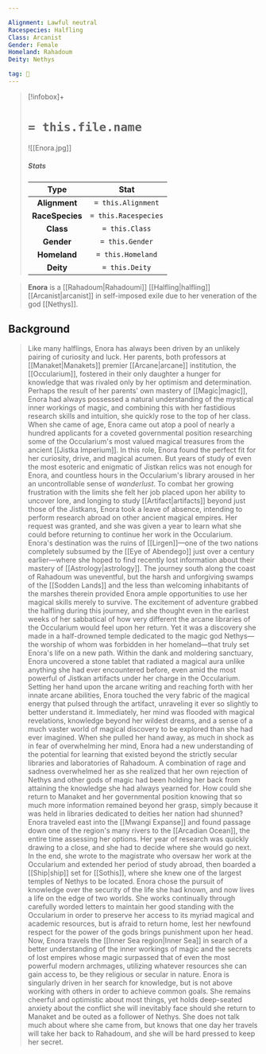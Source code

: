 ```yaml
---

Alignment: Lawful neutral
Racespecies: Halfling
Class: Arcanist
Gender: Female
Homeland: Rahadoum
Deity: Nethys

tag: 👤️
---
```


> [!infobox]+
> #  `= this.file.name`
> ![[Enora.jpg]]
> ##### Stats
> Type | Stat |
> :---: |:---:|
> **Alignment** | `= this.Alignment` |
> **RaceSpecies** | `= this.Racespecies` |
> **Class** | `= this.Class` |
> **Gender** | `= this.Gender` |
> **Homeland** | `= this.Homeland` |
> **Deity** | `= this.Deity` |



> **Enora** is a [[Rahadoum|Rahadoumi]] [[Halfling|halfling]] [[Arcanist|arcanist]] in self-imposed exile due to her veneration of the god [[Nethys]].


## Background

> Like many halflings, Enora has always been driven by an unlikely pairing of curiosity and luck. Her parents, both professors at [[Manaket|Manakets]] premier [[Arcane|arcane]] institution, the [[Occularium]], fostered in their only daughter a hunger for knowledge that was rivaled only by her optimism and determination. Perhaps the result of her parents' own mastery of [[Magic|magic]], Enora had always possessed a natural understanding of the mystical inner workings of magic, and combining this with her fastidious research skills and intuition, she quickly rose to the top of her class.
> When she came of age, Enora came out atop a pool of nearly a hundred applicants for a coveted governmental position researching some of the Occularium's most valued magical treasures from the ancient [[Jistka Imperium]]. In this role, Enora found the perfect fit for her curiosity, drive, and magical acumen. But years of study of even the most esoteric and enigmatic of Jistkan relics was not enough for Enora, and countless hours in the Occularium's library aroused in her an uncontrollable sense of *wanderlust*.
> To combat her growing frustration with the limits she felt her job placed upon her ability to uncover lore, and longing to study [[Artifact|artifacts]] beyond just those of the Jistkans, Enora took a leave of absence, intending to perform research abroad on other ancient magical empires. Her request was granted, and she was given a year to learn what she could before returning to continue her work in the Occularium.
> Enora's destination was the ruins of [[Lirgen]]—one of the two nations completely subsumed by the [[Eye of Abendego]] just over a century earlier—where she hoped to find recently lost information about their mastery of [[Astrology|astrology]]. The journey south along the coast of Rahadoum was uneventful, but the harsh and unforgiving swamps of the [[Sodden Lands]] and the less than welcoming inhabitants of the marshes therein provided Enora ample opportunities to use her magical skills merely to survive. The excitement of adventure grabbed the halfling during this journey, and she thought even in the earliest weeks of her sabbatical of how very different the arcane libraries of the Occularium would feel upon her return.
> Yet it was a discovery she made in a half-drowned temple dedicated to the magic god Nethys—the worship of whom was forbidden in her homeland—that truly set Enora's life on a new path. Within the dank and moldering sanctuary, Enora uncovered a stone tablet that radiated a magical aura unlike anything she had ever encountered before, even amid the most powerful of Jistkan artifacts under her charge in the Occularium. Setting her hand upon the arcane writing and reaching forth with her innate arcane abilities, Enora touched the very fabric of the magical energy that pulsed through the artifact, unraveling it ever so slightly to better understand it.
> Immediately, her mind was flooded with magical revelations, knowledge beyond her wildest dreams, and a sense of a much vaster world of magical discovery to be explored than she had ever imagined. When she pulled her hand away, as much in shock as in fear of overwhelming her mind, Enora had a new understanding of the potential for learning that existed beyond the strictly secular libraries and laboratories of Rahadoum. A combination of rage and sadness overwhelmed her as she realized that her own rejection of Nethys and other gods of magic had been holding her back from attaining the knowledge she had always yearned for. How could she return to Manaket and her governmental position knowing that so much more information remained beyond her grasp, simply because it was held in libraries dedicated to deities her nation had shunned?
> Enora traveled east into the [[Mwangi Expanse]] and found passage down one of the region's many rivers to the [[Arcadian Ocean]], the entire time assessing her options. Her year of research was quickly drawing to a close, and she had to decide where she would go next. In the end, she wrote to the magistrate who oversaw her work at the Occularium and extended her period of study abroad, then boarded a [[Ship|ship]] set for [[Sothis]], where she knew one of the largest temples of Nethys to be located.
> Enora chose the pursuit of knowledge over the security of the life she had known, and now lives a life on the edge of two worlds. She works continually through carefully worded letters to maintain her good standing with the Occularium in order to preserve her access to its myriad magical and academic resources, but is afraid to return home, lest her newfound respect for the power of the gods brings punishment upon her head. Now, Enora travels the [[Inner Sea region|Inner Sea]] in search of a better understanding of the inner workings of magic and the secrets of lost empires whose magic surpassed that of even the most powerful modern archmages, utilizing whatever resources she can gain access to, be they religious or secular in nature.
> Enora is singularly driven in her search for knowledge, but is not above working with others in order to achieve common goals. She remains cheerful and optimistic about most things, yet holds deep-seated anxiety about the conflict she will inevitably face should she return to Manaket and be outed as a follower of Nethys. She does not talk much about where she came from, but knows that one day her travels will take her back to Rahadoum, and she will be hard pressed to keep her secret.








